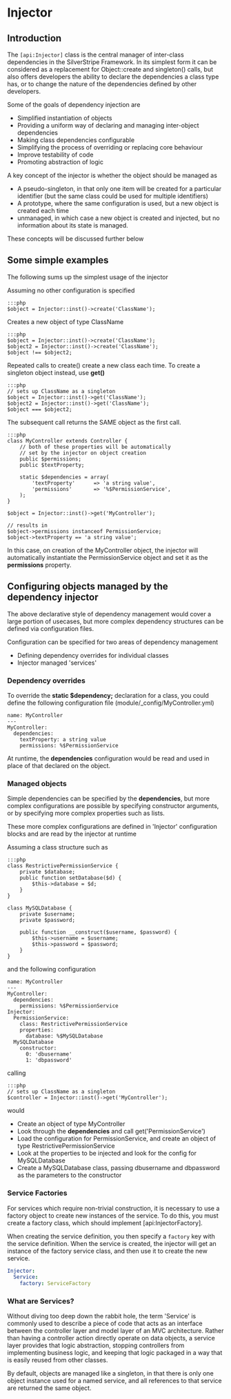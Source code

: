 # Injector

## Introduction

The `[api:Injector]` class is the central manager of inter-class dependencies
in the SilverStripe Framework. In its simplest form it can be considered as
a replacement for Object::create and singleton() calls, but also offers 
developers the ability to declare the dependencies a class type has, or
to change the nature of the dependencies defined by other developers. 

Some of the goals of dependency injection are

* Simplified instantiation of objects
* Providing a uniform way of declaring and managing inter-object dependencies
* Making class dependencies configurable
* Simplifying the process of overriding or replacing core behaviour
* Improve testability of code
* Promoting abstraction of logic

A key concept of the injector is whether the object should be managed as

* A pseudo-singleton, in that only one item will be created for a particular
  identifier (but the same class could be used for multiple identifiers)
* A prototype, where the same configuration is used, but a new object is
  created each time
* unmanaged, in which case a new object is created and injected, but no 
  information about its state is managed.

These concepts will be discussed further below

## Some simple examples

The following sums up the simplest usage of the injector

Assuming no other configuration is specified

	:::php
	$object = Injector::inst()->create('ClassName');

Creates a new object of type ClassName

	:::php
	$object = Injector::inst()->create('ClassName');
	$object2 = Injector::inst()->create('ClassName');
	$object !== $object2;

Repeated calls to create() create a new class each time. To create a singleton
object instead, use **get()**

	:::php
	// sets up ClassName as a singleton
	$object = Injector::inst()->get('ClassName');
	$object2 = Injector::inst()->get('ClassName');
	$object === $object2;

The subsequent call returns the SAME object as the first call.

	:::php 
	class MyController extends Controller {
		// both of these properties will be automatically
		// set by the injector on object creation
		public $permissions;
		public $textProperty;
		
		static $dependencies = array(
			'textProperty'		=> 'a string value',
			'permissions'		=> '%$PermissionService',
		);
	}

	$object = Injector::inst()->get('MyController');
	
	// results in 
	$object->permissions instanceof PermissionService;
	$object->textProperty == 'a string value';

In this case, on creation of the MyController object, the injector will 
automatically instantiate the PermissionService object and set it as
the **permissions** property. 


## Configuring objects managed by the dependency injector

The above declarative style of dependency management would cover a large
portion of usecases, but more complex dependency structures can be defined
via configuration files. 

Configuration can be specified for two areas of dependency management

* Defining dependency overrides for individual classes
* Injector managed 'services' 

### Dependency overrides

To override the **static $dependency;** declaration for a class, you could 
define the following configuration file (module/_config/MyController.yml)

	name: MyController
	---
	MyController:
	  dependencies:
		textProperty: a string value
		permissions: %$PermissionService

At runtime, the **dependencies** configuration would be read and used in 
place of that declared on the object.

### Managed objects

Simple dependencies can be specified by the **dependencies**, but more complex
configurations are possible by specifying constructor arguments, or by 
specifying more complex properties such as lists.

These more complex configurations are defined in 'Injector' configuration 
blocks and are read by the injector at runtime

Assuming a class structure such as

	:::php
	class RestrictivePermissionService {
		private $database;
		public function setDatabase($d) {	
			$this->database = $d;
		}
	}
	
	class MySQLDatabase {
		private $username;
		private $password;
		
		public function __construct($username, $password) {
			$this->username = $username;
			$this->password = $password;
		}
	}

and the following configuration

	name: MyController
	---
	MyController:
	  dependencies:
		permissions: %$PermissionService
    Injector:
      PermissionService:
        class: RestrictivePermissionService
        properties:
          database: %$MySQLDatabase
      MySQLDatabase
        constructor:
          0: 'dbusername'
          1: 'dbpassword'

calling 

	:::php
	// sets up ClassName as a singleton
	$controller = Injector::inst()->get('MyController');

would 

* Create an object of type MyController
* Look through the **dependencies** and call get('PermissionService')
* Load the configuration for PermissionService, and create an object of 
  type RestrictivePermissionService
* Look at the properties to be injected and look for the config for 
  MySQLDatabase
* Create a MySQLDatabase class, passing dbusername and dbpassword as the 
  parameters to the constructor

### Service Factories

For services which require non-trivial construction, it is necessary to use
a factory object to create new instances of the service. To do this, you must
create a factory class, which should implement [api:InjectorFactory].

When creating the service definition, you then specify a `factory` key with
the service definition. When the service is created, the injector will get an
instance of the factory service class, and then use it to create the new service.

```yaml
Injector:
  Service:
    factory: ServiceFactory
```

### What are Services?

Without diving too deep down the rabbit hole, the term 'Service' is commonly
used to describe a piece of code that acts as an interface between the 
controller layer and model layer of an MVC architecture. Rather than having
a controller action directly operate on data objects, a service layer provides
that logic abstraction, stopping controllers from implementing business logic, 
and keeping that logic packaged in a way that is easily reused from other
classes. 

By default, objects are managed like a singleton, in that there is only one
object instance used for a named service, and all references to that service
are returned the same object. 